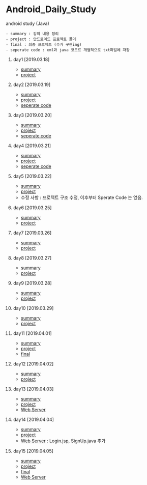 # Android_Daily_Study
android study (Java)

```
- summary : 강의 내용 정리
- project : 안드로이드 프로젝트 폴더
- final : 최종 프로젝트 (추가 구현ing)
- seperate code : xml과 java 코드르 개별적으로 txt파일에 저장
```

 1. day1 [2019.03.18]
       -  [summary](https://github.com/hyejin830/Android_Daily_Study/blob/master/Day1/Summary.md) 
       -  [project](https://github.com/hyejin830/Android_Daily_Study/tree/master/Day1/MyApplication2) 

 2. day2 [2019.03.19]
       -  [summary](https://github.com/hyejin830/Android_Daily_Study/blob/master/Day2/Summary.md) 
       -  [project](https://github.com/hyejin830/Android_Daily_Study/tree/master/Day2/Lesson_2_0319)
       -  [seperate code](https://github.com/hyejin830/Android_Daily_Study/tree/master/Day2/Seprate_Source_Code)

 3. day3 [2019.03.20]
       - [summary](https://github.com/hyejin830/Android_Daily_Study/blob/master/Day3/Summary.md) 
       - [project](https://github.com/hyejin830/Android_Daily_Study/tree/master/Day3/Lesson_3_0320)
       - [seperate code](https://github.com/hyejin830/Android_Daily_Study/tree/master/Day3/text)

 4. day4 [2019.03.21]
       - [summary](https://github.com/hyejin830/Android_Daily_Study/blob/master/Day4/Summary.md) 
       - [project](https://github.com/hyejin830/Android_Daily_Study/tree/master/Day4/Lesson_4_0321)
       - [seperate code](https://github.com/hyejin830/Android_Daily_Study/tree/master/Day4/text)

5. day5 [2019.03.22]
      - [summary](https://github.com/hyejin830/Android_Daily_Study/blob/master/Day5/Summary.md)
      - [project](https://github.com/hyejin830/Android_Daily_Study/tree/master/Day5/Lesson_5_0322)
      - 수정 사항 : 프로젝트 구조 수정, 이후부터 Sperate Code 는 없음.

6. day6 [2019.03.25]
      - [summary](https://github.com/hyejin830/Android_Daily_Study/blob/master/Day6/Summary.md)
      - [project](https://github.com/hyejin830/Android_Daily_Study/tree/master/Day6/Lesson_6_0325)

7. day7 [2019.03.26]
      - [summary](https://github.com/hyejin830/Android_Daily_Study/blob/master/Day7/Summary.md)
      - [project](https://github.com/hyejin830/Android_Daily_Study/tree/master/Day7/Lesson_7_0326)

8. day8 [2019.03.27]
      - [summary](https://github.com/hyejin830/Android_Daily_Study/blob/master/Day8/Summary.md)
      - [project](https://github.com/hyejin830/Android_Daily_Study/tree/master/Day8/Lesson_8_0327)

9. day9 [2019.03.28]
      - [summary](https://github.com/hyejin830/Android_Daily_Study/blob/master/Day9/Summary.md)
      - [project](https://github.com/hyejin830/Android_Daily_Study/tree/master/Day9/Lesson_9_0328)

10. day10 [2019.03.29]
      - [summary](https://github.com/hyejin830/Android_Daily_Study/blob/master/day10/Summary.md)
      - [project](https://github.com/hyejin830/Android_Daily_Study/tree/master/day10/Lesson_10_0329)

11. day11 [2019.04.01]
      - [summary](https://github.com/hyejin830/Android_Daily_Study/blob/master/Day11/Summary.md)
      - [project](https://github.com/hyejin830/Android_Daily_Study/tree/master/Day11/Lesson_11_0401)
      - [final](https://github.com/hyejin830/Android_Daily_Study/tree/master/Final/Summary.md)

12. day12 [2019.04.02]
      - [summary](https://github.com/hyejin830/Android_Daily_Study/blob/master/Day12/Summary.md)
      - [project](https://github.com/hyejin830/Android_Daily_Study/tree/master/Day12/Lesson_12_0402)

13. day13 [2019.04.03]
      - [summary](https://github.com/hyejin830/Android_Daily_Study/blob/master/Day13/Summary.md)
      - [project](https://github.com/hyejin830/Android_Daily_Study/tree/master/Day13/Lesson_13_0403)
      - [Web Server](https://github.com/hyejin830/Android_Daily_Study/tree/master/Workspace/Project0403)

14. day14 [2019.04.04]
      - [summary](https://github.com/hyejin830/Android_Daily_Study/blob/master/Day14/Summary.md)
      - [project](https://github.com/hyejin830/Android_Daily_Study/tree/master/Day14/Lesson_14_0404)
      - [Web Server](https://github.com/hyejin830/Android_Daily_Study/tree/master/Workspace/Project0403) : Login.jsp, SignUp.java 추가

15. day15 [2019.04.05]
      - [summary](https://github.com/hyejin830/Android_Daily_Study/blob/master/Day15/Summary.md)
      - [project](https://github.com/hyejin830/Android_Daily_Study/tree/master/Day15/Lesson_15_0405)
      - [final](https://github.com/hyejin830/Android_Daily_Study/tree/master/Final/Final_Project)
      - [Web Server](https://github.com/hyejin830/Android_Daily_Study/tree/master/Workspace/Project0403)
